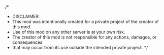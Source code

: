 /*
 * DISCLAIMER:
 * This mod was intentionally created for a private project of the creator of this mod.
 * Use of this mod on any other server is at your own risk.
 * The creator of this mod is not responsible for any actions, damages, or consequences
 * that may occur from its use outside the intended private project.
 */
